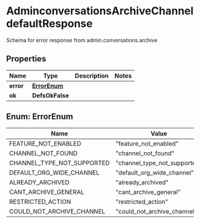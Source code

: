 

# AdminconversationsArchiveChanneldefaultResponse

Schema for error response from admin.conversations.archive

## Properties

| Name | Type | Description | Notes |
|------------ | ------------- | ------------- | -------------|
|**error** | [**ErrorEnum**](#ErrorEnum) |  |  |
|**ok** | **DefsOkFalse** |  |  |



## Enum: ErrorEnum

| Name | Value |
|---- | -----|
| FEATURE_NOT_ENABLED | &quot;feature_not_enabled&quot; |
| CHANNEL_NOT_FOUND | &quot;channel_not_found&quot; |
| CHANNEL_TYPE_NOT_SUPPORTED | &quot;channel_type_not_supported&quot; |
| DEFAULT_ORG_WIDE_CHANNEL | &quot;default_org_wide_channel&quot; |
| ALREADY_ARCHIVED | &quot;already_archived&quot; |
| CANT_ARCHIVE_GENERAL | &quot;cant_archive_general&quot; |
| RESTRICTED_ACTION | &quot;restricted_action&quot; |
| COULD_NOT_ARCHIVE_CHANNEL | &quot;could_not_archive_channel&quot; |




